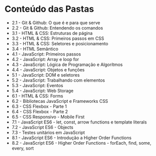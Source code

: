 # Conteúdo das Pastas

- 2.1 - Git & Github: O que é e para que serve
- 2.2 - Git & Github: Entendendo os comandos
- 3.1 - HTML & CSS: Estruturas de página
- 3.2 - HTML & CSS: Primeiros passos em CSS
- 3.3 - HTML & CSS: Seletores e posicionamento
- 3.4 - HTML Semântico
- 4.1 - JavaScript: Primeiros passos
- 4.2 - JavaScript: Array e loop for
- 4.3 - JavaScript: Lógica de Programação e Algorítmos
- 4.4 - JavaScript: Objetos e funções
- 5.1 - JavaScript: DOM e seletores
- 5.2 - JavaScript: Trabalhando com elementos
- 5.3 - JavaScript: Eventos
- 5.4 - JavaScript: Web Storage
- 6.1 - HTML & CSS: Forms
- 6.2 - Bibliotecas JavaScript e Frameworks CSS
- 6.3 - CSS Flexbox - Parte 1
- 6.4 - CSS Flexbox - Parte 2
- 6.5 - CSS Responsivo - Mobile First
- 7.1 - JavaScript ES6 - let, const, arrow functions e template literals
- 7.2 - JavaScript ES6 - Objects
- 7.3 - Testes unitários em JavaScript
- 8.1 - JavaScript ES6 - Introdução a Higher Order Functions
- 8.2 - JavaScript ES6 - Higher Order Functions - forEach, find, some, every, sort
